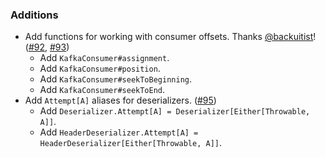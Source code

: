 ### Additions

- Add functions for working with consumer offsets. Thanks [@backuitist](https://github.com/backuitist)! ([#92][#92], [#93][#93])
  - Add `KafkaConsumer#assignment`.
  - Add `KafkaConsumer#position`.
  - Add `KafkaConsumer#seekToBeginning`.
  - Add `KafkaConsumer#seekToEnd`.
- Add `Attempt[A]` aliases for deserializers. ([#95][#95])
  - Add `Deserializer.Attempt[A] = Deserializer[Either[Throwable, A]]`.
  - Add `HeaderDeserializer.Attempt[A] = HeaderDeserializer[Either[Throwable, A]]`.

[#92]: https://github.com/ovotech/fs2-kafka/pull/92
[#93]: https://github.com/ovotech/fs2-kafka/pull/93
[#95]: https://github.com/ovotech/fs2-kafka/pull/95
